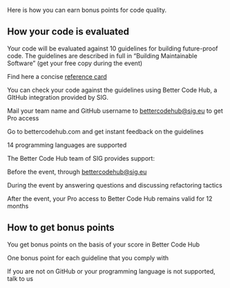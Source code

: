 Here is how you can earn bonus points for code quality.

## How your code is evaluated

Your code will be evaluated against 10 guidelines for building future-proof code.
The guidelines are described in full in “Building Maintainable Software” (get your free copy during the event)

Find here a concise [reference card](https://cdn-images-1.medium.com/max/1200/1*TS-ZTeI7sQS7dy_AlMqSXQ.png)

You can check your code against the guidelines using Better Code Hub, a GItHub integration provided by SIG.

Mail your team name and GitHub username to bettercodehub@sig.eu to get Pro access

Go to bettercodehub.com and get instant feedback on the guidelines

14 programming languages are supported

The Better Code Hub team of SIG provides support:

Before the event, through bettercodehub@sig.eu

During the event by answering questions and discussing refactoring tactics

After the event, your Pro access to Better Code Hub remains valid for 12 months

## How to get bonus points

You get bonus points on the basis of your score in Better Code Hub

One bonus point for each guideline that you comply with

If you are not on GitHub or your programming language is not supported, talk to us
